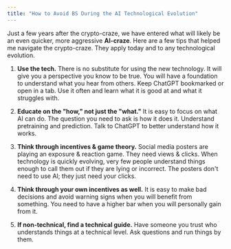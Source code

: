 ```yaml
---
title: "How to Avoid BS During the AI Technological Evolution"
---
```


Just a few years after the crypto-craze, we have entered what will likely be an even quicker, more aggressive **AI-craze**. Here are a few tips that helped me navigate the crypto-craze. They apply today and to any technological evolution.

1. **Use the tech.** There is no substitute for using the new technology. It will give you a perspective you know to be true. You will have a foundation to understand what you hear from others. Keep ChatGPT bookmarked or open in a tab. Use it often and learn what it is good at and what it struggles with.

2. **Educate on the "how," not just the "what."** It is easy to focus on what AI can do. The question you need to ask is how it does it. Understand pretraining and prediction. Talk to ChatGPT to better understand how it works.

3. **Think through incentives & game theory.** Social media posters are playing an exposure & reaction game. They need views & clicks. When technology is quickly evolving, very few people understand things enough to call them out if they are lying or incorrect. The posters don't need to use AI; they just need your clicks.

4. **Think through your own incentives as well.** It is easy to make bad decisions and avoid warning signs when you will benefit from something. You need to have a higher bar when you will personally gain from it.

5. **If non-technical, find a technical guide.** Have someone you trust who understands things at a technical level. Ask questions and run things by them.